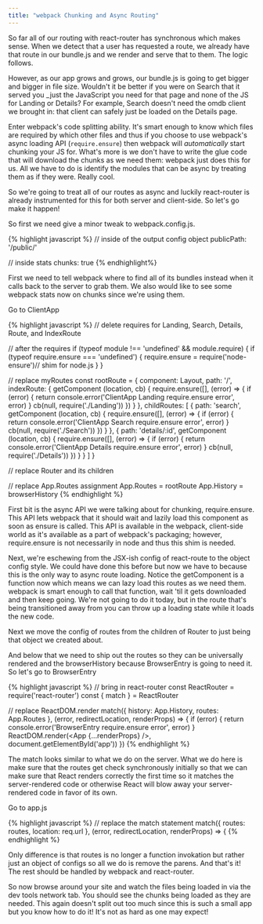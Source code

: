```yaml
---
title: "webpack Chunking and Async Routing"
---
```


So far all of our routing with react-router has synchronous which makes sense. When we detect that a user has requested a route, we already have that route in our bundle.js and we render and serve that to them. The logic follows.

However, as our app grows and grows, our bundle.js is going to get bigger and bigger in file size. Wouldn't it be better if you were on Search that it served you _just the JavaScript you need for that page and none of the JS for Landing or Details? For example, Search doesn't need the omdb client we brought in: that client can safely just be loaded on the Details page.

Enter webpack's code splitting ability. It's smart enough to know which files are required by which other files and thus if you choose to use webpack's async loading API (<code>require.ensure</code>) then webpack will _automatically_ start chunking your JS for. What's more is we don't have to write the glue code that will download the chunks as we need them: webpack just does this for us. All we have to do is identify the modules that can be async by treating them as if they were. Really cool.

So we're going to treat all of our routes as async and luckily react-router is already instrumented for this for both server and client-side. So let's go make it happen!

So first we need give a minor tweak to webpack.config.js.

{% highlight javascript %}
// inside of the output config object
publicPath: '/public/'

// inside stats
chunks: true
{% endhighlight%}

First we need to tell webpack where to find all of its bundles instead when it calls back to the server to grab them. We also would like to see some webpack stats now on chunks since we're using them.

Go to ClientApp

{% highlight javascript %}
// delete requires for Landing, Search, Details, Route, and IndexRoute

// after the requires
if (typeof module !== 'undefined' && module.require) {
  if (typeof require.ensure === 'undefined') {
    require.ensure = require('node-ensure')// shim for node.js
  }
}

// replace myRoutes
const rootRoute = {
  component: Layout,
  path: '/',
  indexRoute: {
    getComponent (location, cb) {
      require.ensure([], (error) => {
        if (error) {
          return console.error('ClientApp Landing require.ensure error', error)
        }
        cb(null, require('./Landing'))
      })
    }
  },
  childRoutes: [
    {
      path: 'search',
      getComponent (location, cb) {
        require.ensure([], (error) => {
          if (error) {
            return console.error('ClientApp Search require.ensure error', error)
          }
          cb(null, require('./Search'))
        })
      }
    },
    {
      path: 'details/:id',
      getComponent (location, cb) {
        require.ensure([], (error) => {
          if (error) {
            return console.error('ClientApp Details require.ensure error', error)
          }
          cb(null, require('./Details'))
        })
      }
    }
  ]
}

// replace Router and its children
<Router routes={rootRoute} history={browserHistory} />

// replace App.Routes assignment
App.Routes = rootRoute
App.History = browserHistory
{% endhighlight %}

First bit is the async API we were talking about for chunking, require.ensure. This API lets webpack that it should wait and lazily load this component as soon as ensure is called. This API is available in the webpack, client-side world as it's available as a part of webpack's packaging; however, require.ensure is not necessarily in node and thus this shim is needed.

Next, we're eschewing from the JSX-ish config of react-route to the object config style. We could have done this before but now we have to because this is the only way to async route loading. Notice the getComponent is a function now which means we can lazy load this routes as we need them. webpack is smart enough to call that function, wait 'til it gets downloaded and then keep going. We're not going to do it today, but in the route that's being transitioned away from you can throw up a loading state while it loads the new code.

Next we move the config of routes from the children of Router to just being that object we created about.

And below that we need to ship out the routes so they can be universally rendered and the browserHistory because BrowserEntry is going to need it. So let's go to BrowserEntry

{% highlight javascript %}
// bring in react-router
const ReactRouter = require('react-router')
const { match } = ReactRouter

// replace ReactDOM.render
match({ history: App.History, routes: App.Routes }, (error, redirectLocation, renderProps) => {
  if (error) {
    return console.error('BrowserEntry require.ensure error', error)
  }
  ReactDOM.render(<App {...renderProps} />, document.getElementById('app'))
})
{% endhighlight %}

The match looks similar to what we do on the server. What we do here is make sure that the routes get check synchronously initially so that we can make sure that React renders correctly the first time so it matches the server-rendered code or otherwise React will blow away your server-rendered code in favor of its own.

Go to app.js

{% highlight javascript %}
// replace the match statement
match({ routes: routes, location: req.url }, (error, redirectLocation, renderProps) => {
{% endhighlight %}

Only difference is that routes is no longer a function invokation but rather just an object of configs so all we do is remove the parens. And that's it! The rest should be handled by webpack and react-router.

So now browse around your site and watch the files being loaded in via the dev tools network tab. You should see the chunks being loaded as they are needed. This again doesn't split out too much since this is such a small app but you know how to do it! It's not as hard as one may expect!